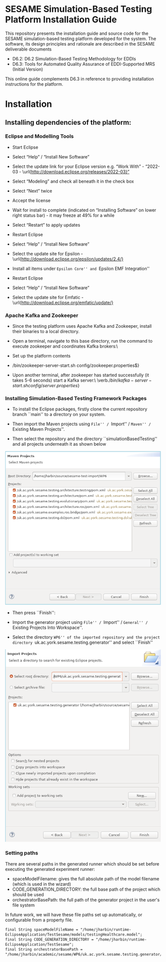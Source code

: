 # SESAME Simulation-Based Testing Platform Installation Guide

This repository presents the installation guide and source code for
the SESAME simulation-based testing platform developed for the system.
The software, its design principles and rationale are described in the
SESAME deliverable documents 

- D6.2: D6.2 Simulation-Based Testing Methodology for EDDIs
- D6.3: Tools for Automated Quality Assurance of EDDI-Supported MRS (Initial Version)

This online guide complements D6.3 in reference to providing
installation instructions for the platform.

# Installation

## Installing dependencies of the platform:

### Eclipse and Modelling Tools
- Start Eclipse
- Select “Help” / “Install New Software”
- Select the update link for your Eclipse version e.g. “Work With” - “2022-03 - \url{http://download.eclipse.org/releases/2022-03}”
- Select “Modeling” and check all beneath it in the check box
- Select “Next” twice
- Accept the license
- Wait for install to complete (indicated on “Installing Software” on lower right status bar) - it may freeze at 49\% for a while
- Select “Restart” to apply updates

- Restart Eclipse
- Select “Help” / “Install New Software”
- Select the update site for Epsilon - \url{http://download.eclipse.org/epsilon/updates/2.4/}
- Install all items under ``Epsilon Core'' and ``Epsilon EMF Integration''

- Restart Eclipse
- Select “Help” / “Install New Software”
- Select the update site for Emfatic - \url{http://download.eclipse.org/emfatic/update/}

### Apache Kafka and Zookeeper

- Since the testing platform uses Apache Kafka and Zookeeper, install their binaries to a local directory.
- Open a terminal, navigate to this base directory, run the command to execute zookeeper and coordinates Kafka brokers:\\
- Set up the platform contents

- /bin/zookeeper-server-start.sh config/zookeeper.properties$}
- Upon another terminal, after zookeeper has started successfully (it takes 5-6 seconds) start a Kafka server:\\
  \verb$./bin/kafka-server-start.sh config/server.properties$}

### Installing Simulation-Based Testing Framework Packages

- To install the Eclipse packages, firstly clone the current
  repository branch ``main'' to a directory on your system.

- Then import the Maven projects using ``File'' / ``Import'' / ``Maven'' / ``Existing Maven Projects''.

- Then select the repository and the directory ``simulationBasedTesting'' and all projects underneath it as shown below

![Screenshot for Maven project importing](readme-images/importing-projects.png)

- Then press ``Finish'':

- Import the generator project using ``File'' / ``Import'' / ``General'' / ``Existing Projects Into Workspace''.
- Select the directory ``WP6'' of the imported repository and the project directory ``uk.ac.york.sesame.testing.generator'' and select ``Finish''

![Screenshot for Maven project importing](readme-images/import-generator-project.png)

### Setting paths

There are several paths in the generated runner which should be set before executing the generated experiment runner:
- spaceModelFilename: gives the full absolute path of the model filename (which is used in the wizard)
- CODE_GENERATION_DIRECTORY: the full base path of the project which should be used
- orchestratorBasePath: the full path of the generator project in the user's file system

In future work, we will have these file paths set up automatically, or configurable from a property file.

```
final String spaceModelFileName = "/home/jharbin/runtime-EclipseApplication/TestSesame/models/testingHealthcare.model";
final String CODE_GENERATION_DIRECTORY = "/home/jharbin/runtime-EclipseApplication/TestSesame";
final String orchestratorBasePath = "/home/jharbin/academic/sesame/WP6/uk.ac.york.sesame.testing.generator/";
```
